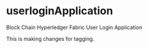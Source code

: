 # userloginApplication
Block Chain Hyperledger Fabric User Login Application

This is making changes for tagging. 
